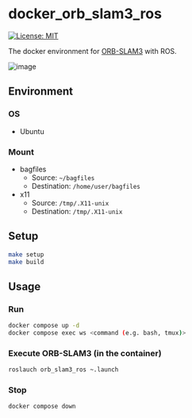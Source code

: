 # docker_orb_slam3_ros

[![License: MIT](https://img.shields.io/badge/License-MIT-yellow.svg)](https://opensource.org/licenses/MIT)

The docker environment for [ORB-SLAM3](https://github.com/ToshikiNakamura0412/orb_slam3_ros.git) with ROS.

![image](https://github.com/ToshikiNakamura0412/docker_orb_slam3_ros/wiki/images/docker_orb_slam3_ros.png)

## Environment
### OS
- Ubuntu

### Mount
- bagfiles
  - Source: `~/bagfiles`
  - Destination: `/home/user/bagfiles`
- x11
  - Source: `/tmp/.X11-unix`
  - Destination: `/tmp/.X11-unix`

## Setup
```bash
make setup
make build
```

## Usage
### Run
```bash
docker compose up -d
docker compose exec ws <command (e.g. bash, tmux)>
```

### Execute ORB-SLAM3 (in the container)
```bash
roslauch orb_slam3_ros ~.launch
```

### Stop
```bash
docker compose down
```
